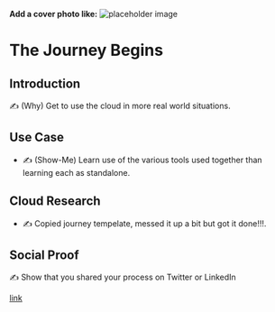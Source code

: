 <!-- This template removes the micro tutorial for a quicker post and removes images for a full template check out the 000-DAY-ARTICLE-LONG-TEMPLATE.MD-->

**Add a cover photo like:**
![placeholder image](https://via.placeholder.com/1200x600)

# The Journey Begins

## Introduction

✍️ (Why) Get to use the cloud in more real world situations.

## Use Case

- ✍️ (Show-Me) Learn use of the various tools used together than learning each as standalone.

## Cloud Research

- ✍️ Copied journey tempelate, messed it up a bit but got it done!!!.

## Social Proof

✍️ Show that you shared your process on Twitter or LinkedIn

[link](link)
